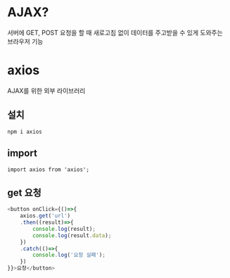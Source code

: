 # AJAX?
서버에 GET, POST 요청을 할 때 새로고침 없이 데이터를 주고받을 수 있게 도와주는 브라우저 기능

# axios 
AJAX를 위한 외부 라이브러리
## 설치
`npm i axios`

## import
`import axios from 'axios';`

## get 요청

``` typescript
<button onClick={()=>{
    axios.get('url')
    .then((result)=>{
        console.log(result);
        console.log(result.data);
    })
    .catch(()=>{
        console.log('요청 실패');
    })
}}>요청</button>

```
